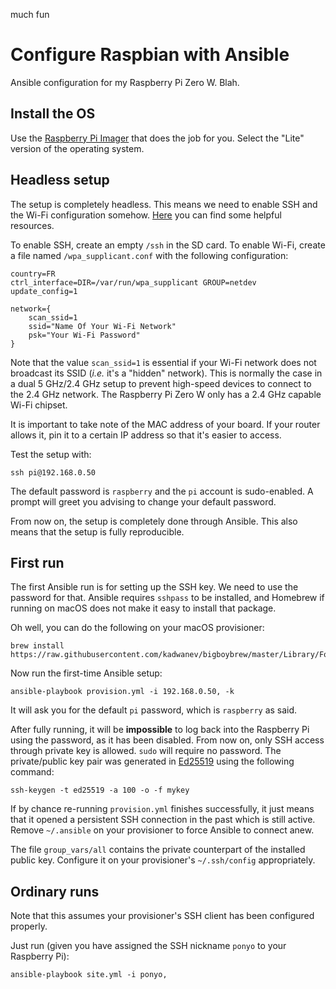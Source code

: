 much fun

Configure Raspbian with Ansible
===============================

Ansible configuration for my Raspberry Pi Zero W. Blah.


Install the OS
--------------
Use the [Raspberry Pi Imager](https://www.raspberrypi.org/downloads/) that does the job for you.
Select the "Lite" version of the operating system.


Headless setup
--------------
The setup is completely headless. This means we need to enable SSH and the Wi-Fi configuration
somehow. [Here](https://desertbot.io/blog/headless-raspberry-pi-3-bplus-ssh-wifi-setup) you can find
some helpful resources.

To enable SSH, create an empty `/ssh` in the SD card. To enable Wi-Fi, create a file named
`/wpa_supplicant.conf` with the following configuration:

```
country=FR
ctrl_interface=DIR=/var/run/wpa_supplicant GROUP=netdev
update_config=1

network={
    scan_ssid=1
    ssid="Name Of Your Wi-Fi Network"
    psk="Your Wi-Fi Password"
}
```

Note that the value `scan_ssid=1` is essential if your Wi-Fi network does not broadcast its SSID
(_i.e._ it's a "hidden" network). This is normally the case in a dual 5 GHz/2.4 GHz setup to prevent
high-speed devices to connect to the 2.4 GHz network. The Raspberry Pi Zero W only has a 2.4 GHz
capable Wi-Fi chipset.

It is important to take note of the MAC address of your board. If your router allows it, pin it to
a certain IP address so that it's easier to access.

Test the setup with:

```
ssh pi@192.168.0.50
```

The default password is `raspberry` and the `pi` account is sudo-enabled. A prompt will greet you
advising to change your default password.

From now on, the setup is completely done through Ansible. This also means that the setup is fully
reproducible.


First run
---------
The first Ansible run is for setting up the SSH key. We need to use the password for that. Ansible
requires `sshpass` to be installed, and Homebrew if running on macOS does not make it easy to
install that package.

Oh well, you can do the following on your macOS provisioner:

```
brew install https://raw.githubusercontent.com/kadwanev/bigboybrew/master/Library/Formula/sshpass.rb
```

Now run the first-time Ansible setup:

```
ansible-playbook provision.yml -i 192.168.0.50, -k
```

It will ask you for the default `pi` password, which is `raspberry` as said.

After fully running, it will be **impossible** to log back into the Raspberry Pi using the password,
as it has been disabled. From now on, only SSH access through private key is allowed. `sudo` will
require no password. The private/public key pair was generated in
[Ed25519](https://medium.com/risan/upgrade-your-ssh-key-to-ed25519-c6e8d60d3c54) using the following
command:

```
ssh-keygen -t ed25519 -a 100 -o -f mykey
```

If by chance re-running `provision.yml` finishes successfully, it just means that it opened a
persistent SSH connection in the past which is still active. Remove `~/.ansible` on your provisioner
to force Ansible to connect anew.

The file `group_vars/all` contains the private counterpart of the installed public key. Configure it
on your provisioner's `~/.ssh/config` appropriately.


Ordinary runs
-------------

Note that this assumes your provisioner's SSH client has been configured properly.

Just run (given you have assigned the SSH nickname `ponyo` to your Raspberry Pi):

```
ansible-playbook site.yml -i ponyo,
```